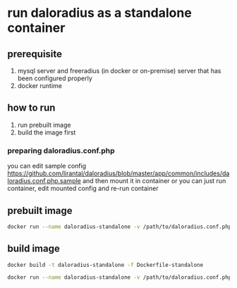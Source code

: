 # run daloradius as a standalone container
## prerequisite

1. mysql server and freeradius (in docker or on-premise) server that has been configured properly
2. docker runtime

## how to run

1. run prebuilt image
2. build the image first

### preparing daloradius.conf.php

you can edit sample config <https://github.com/lirantal/daloradius/blob/master/app/common/includes/daloradius.conf.php.sample> and then mount it in container or you can just run container, edit mounted config and re-run container

## prebuilt image

```bash
docker run --name daloradius-standalone -v /path/to/daloradius.conf.php:/var/www/html/daloradius/common/includes/daloradius.conf.php -p 80:80 -p 8000:8000 -d dormancygrace/daloradius
```

## build image

```bash
docker build -t daloradius-standalone -f Dockerfile-standalone
```

```bash
docker run --name daloradius-standalone -v /path/to/daloradius.conf.php:/var/www/html/daloradius/common/includes/daloradius.conf.php -p 80:80 -p 8000:8000 -d daloradius-standalone
```
